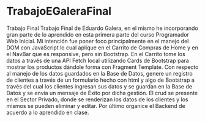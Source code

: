 # TrabajoEGaleraFinal
Trabajo Final 
Trabajo Final de Eduardo Galera, en el mismo he incorporando gran parte de lo aprendido en esta primera parte del curso Programador Web Inicial. 
Mi intención fue poner foco principalmente en el manejo del DOM con JavaScript lo cual aplique en el Carrito de Compras de Home y en el NavBar que es responsive, pero sin Bootstrap.
En el Carrito tome los datos a través de una API Fetch local utilizando Cards de Bootstrap para mostrar los productos dándole forma con Fragment Template. 
Con respecto al manejo de los datos guardados en la Base de Datos, genere un registro de clientes a través de un formulario hecho con html y algo de Bootstrap a través del cual los clientes ingresan sus datos y se guardan en la Base de Datos y se envía un mensaje de Éxito por dicha gestión. 
El crud se presente en el Sector Privado, donde se renderizan los datos de los clientes y los mismos se pueden eliminar y editar.
Por último organice el Backend de acuerdo a lo aprendido en clase. 

